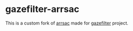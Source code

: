 # gazefilter-arrsac

This is a custom fork of [arrsac](https://crates.io/crates/arrsac) made for [gazefilter](https://github.com/gazefilter) project.
